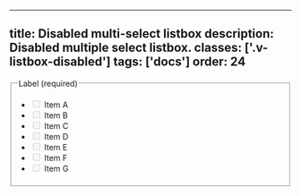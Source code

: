 <!--
 *              Copyright (c) 2025 Visa, Inc.
 *
 * Licensed under the Apache License, Version 2.0 (the "License");
 * you may not use this file except in compliance with the License.
 * You may obtain a copy of the License at
 *
 *         http://www.apache.org/licenses/LICENSE-2.0
 *
 * Unless required by applicable law or agreed to in writing, software
 * distributed under the License is distributed on an "AS IS" BASIS,
 * WITHOUT WARRANTIES OR CONDITIONS OF ANY KIND, either express or implied.
 * See the License for the specific language governing permissions and
 * limitations under the License.
 *
 -->
---
title: Disabled multi-select listbox
description: Disabled multiple select listbox. 
classes: ['.v-listbox-disabled']
tags: ['docs']
order: 24
---

<fieldset aria-labelledby="multi-select-listbox-disabled-legend">
  <legend class="v-label" id="multi-select-listbox-disabled-legend">
    Label (required)
  </legend>
  <div class="v-listbox-container v-listbox-disabled">
    <ul class="v-listbox v-listbox-scroll v-listbox-multiselect">
      <li>
        <label class="v-listbox-item" for="checkbox-ms-disabled-1">
          <input class="v-checkbox" disabled="" id="checkbox-ms-disabled-1" name="disabled-multi-select" type="checkbox"/>
          <span class="v-label v-typography-label-large">
            Item A
          </span>
        </label>
      </li>
      <li>
        <label class="v-listbox-item" for="checkbox-ms-disabled-2">
          <input class="v-checkbox" disabled="" id="checkbox-ms-disabled-2" name="disabled-multi-select" type="checkbox"/>
          <span class="v-label v-typography-label-large">
            Item B
          </span>
        </label>
      </li>
      <li>
        <label class="v-listbox-item" for="checkbox-ms-disabled-3">
          <input class="v-checkbox" disabled="" id="checkbox-ms-disabled-3" name="disabled-multi-select" type="checkbox"/>
          <span class="v-label v-typography-label-large">
            Item C
          </span>
        </label>
      </li>
      <li>
        <label class="v-listbox-item" for="checkbox-ms-disabled-4">
          <input class="v-checkbox" disabled="" id="checkbox-ms-disabled-4" name="disabled-multi-select" type="checkbox"/>
          <span class="v-label v-typography-label-large">
            Item D
          </span>
        </label>
      </li>
      <li>
        <label class="v-listbox-item" for="checkbox-ms-disabled-5">
          <input class="v-checkbox" disabled="" id="checkbox-ms-disabled-5" name="disabled-multi-select" type="checkbox"/>
          <span class="v-label v-typography-label-large">
            Item E
          </span>
        </label>
      </li>
      <li>
        <label class="v-listbox-item" for="checkbox-ms-disabled-6">
          <input class="v-checkbox" disabled="" id="checkbox-ms-disabled-6" name="disabled-multi-select" type="checkbox"/>
          <span class="v-label v-typography-label-large">
            Item F
          </span>
        </label>
      </li>
      <li>
        <label class="v-listbox-item" for="checkbox-ms-disabled-7">
          <input class="v-checkbox" disabled="" id="checkbox-ms-disabled-7" name="disabled-multi-select" type="checkbox"/>
          <span class="v-label v-typography-label-large">
            Item G
          </span>
        </label>
      </li>
    </ul>
  </div>
</fieldset>
